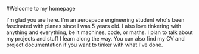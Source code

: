 #Welcome to my homepage

I'm glad you are here. I'm an aerospace engineering student who's been fascinated with planes since I was 5 years old. I also love tinkering with anything and everything, be it machines, code, or maths. I plan to talk about my projects and stuff I learn along the way. You can also find my CV and project documentation if you want to tinker with what I've done.
